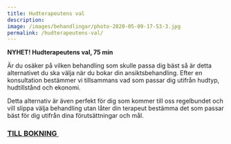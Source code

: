 ```yaml
---
title: Hudterapeutens val
description:
image: /images/behandlingar/photo-2020-05-09-17-53-3.jpg
permalink: /hudterapeutens-val/
---
```


**NYHET\! Hudterapeutens val, 75 min**

Är du osäker p&aring; vilken behandling som skulle passa dig bäst s&aring; är detta alternativet du ska välja när du bokar din ansiktsbehandling. Efter en konsultation bestämmer vi tillsammans vad som passar dig utifr&aring;n hudtyp, hudtillst&aring;nd och ekonomi.

Detta alternativ är även perfekt för dig som kommer till oss regelbundet och vill slippa välja behandling utan l&aring;ter din terapeut bestämma det som passar bäst för dig utifr&aring;n dina förutsättningar och m&aring;l.

### [TILL BOKNING&nbsp;](/bokning/)